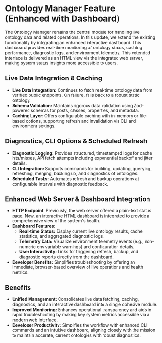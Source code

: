 # Ontology Manager Feature (Enhanced with Dashboard)

The Ontology Manager remains the central module for handling live ontology data and related operations. In this update, we extend the existing functionality by integrating an enhanced interactive dashboard. This dashboard provides real-time monitoring of ontology status, caching performance, diagnostic logs, and environment telemetry. This extended interface is delivered as an HTML view via the integrated web server, making system status insights more accessible to users.

## Live Data Integration & Caching

- **Live Data Integration:** Continues to fetch real-time ontology data from verified public endpoints. On failure, falls back to a robust static ontology.
- **Schema Validation:** Maintains rigorous data validation using Zod-powered schemas for posts, classes, properties, and metadata.
- **Caching Layer:** Offers configurable caching with in-memory or file-based options, supporting refresh and invalidation via CLI and environment settings.

## Diagnostics, CLI Options & Scheduled Refresh

- **Diagnostic Logging:** Provides structured, timestamped logs for cache hits/misses, API fetch attempts including exponential backoff and jitter details.
- **CLI Integration:** Supports commands for building, updating, querying, refreshing, merging, backing up, and diagnostics of ontologies.
- **Scheduled Tasks:** Automates refresh and backup operations at configurable intervals with diagnostic feedback.

## Enhanced Web Server & Dashboard Integration

- **HTTP Endpoint:** Previously, the web server offered a plain-text status page. Now, an interactive HTML dashboard is integrated to provide a comprehensive view of the system's health.
- **Dashboard Features:**
  - **Real-time Status:** Display current live ontology results, cache statistics, and aggregated diagnostic logs.
  - **Telemetry Data:** Visualize environment telemetry events (e.g., non-numeric env variable warnings) and configuration details.
  - **User Interactivity:** Links for triggering refresh, backup, and diagnostic reports directly from the dashboard.
- **Developer Benefits:** Simplifies troubleshooting by offering an immediate, browser-based overview of live operations and health metrics.

## Benefits

- **Unified Management:** Consolidates live data fetching, caching, diagnostics, and an interactive dashboard into a single cohesive module.
- **Improved Monitoring:** Enhances operational transparency and aids in rapid troubleshooting by making key system metrics accessible via a modern web interface.
- **Developer Productivity:** Simplifies the workflow with enhanced CLI commands and an intuitive dashboard, aligning closely with the mission to maintain accurate, current ontologies with robust diagnostics.

